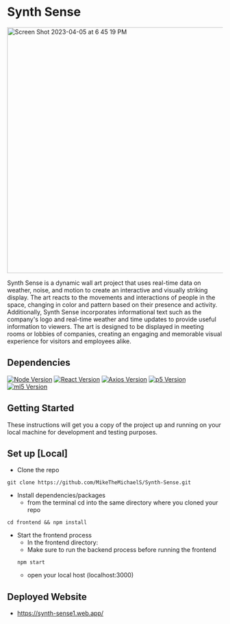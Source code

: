 # Synth Sense

<img width="573" alt="Screen Shot 2023-04-05 at 6 45 19 PM" src="https://user-images.githubusercontent.com/83141712/230229589-271d29dd-96de-46e8-b633-84a424b4697c.png">

Synth Sense is a dynamic wall art project that uses real-time data on weather, noise, and motion to create an interactive and visually striking display. The art reacts to the movements and interactions of people in the space, changing in color and pattern based on their presence and activity. Additionally, Synth Sense incorporates informational text such as the company's logo and real-time weather and time updates to provide useful information to viewers. The art is designed to be displayed in meeting rooms or lobbies of companies, creating an engaging and memorable visual experience for visitors and employees alike.

## Dependencies 

[![Node Version](https://img.shields.io/badge/Node-18.14.0-brightgreen)](https://nodejs.org/en)
[![React Version](https://img.shields.io/badge/React-18.2.0-brightgreen)](https://react.dev/)
[![Axios Version](https://img.shields.io/badge/Axios-1.3.5-brightgreen)](https://www.npmjs.com/package/react-axios)
[![p5 Version](https://img.shields.io/badge/p5-1.6.0-brightgreen)](https://p5js.org/)
[![ml5 Version](https://img.shields.io/badge/ml5-0.12.2-brightgreen)](https://ml5js.org/)



<!-- - Python: v3.11.3
- Uvicorn: v0.21.0
- Node: v18.14.0
- React: v18.2.0
- Axios: v1.3.5
- Fastapi: v0.95.0
- p5: v1.6.0
- ml5: v0.12.2  -->

## Getting Started

These instructions will get you a copy of the project up and running on your local machine for development and testing purposes.

## Set up [Local]
* Clone the repo
``` 
git clone https://github.com/MikeTheMichaelS/Synth-Sense.git
```
* Install dependencies/packages
    * from the terminal cd into the same directory where you cloned your repo
```
cd frontend && npm install
```
<!-- * Start the backend process
   * In a new terminal
   ```
   cd backend && uvicorn main:app --reload
   ```
-->
* Start the frontend process
   * In the frontend directory:
   * Make sure to run the backend process before running the frontend
   ```
   npm start
   ```
   * open your local host (localhost:3000)

## Deployed Website
* https://synth-sense1.web.app/
